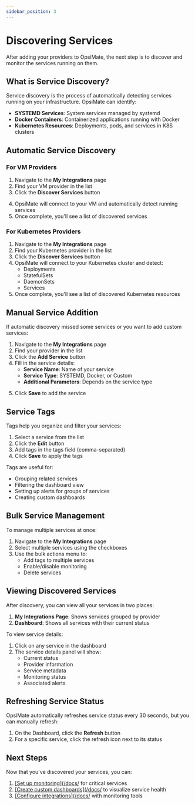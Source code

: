 ```yaml
---
sidebar_position: 3
---
```


# Discovering Services

After adding your providers to OpsiMate, the next step is to discover and monitor the services running on them.

## What is Service Discovery?

Service discovery is the process of automatically detecting services running on your infrastructure. OpsiMate can identify:

- **SYSTEMD Services**: System services managed by systemd
- **Docker Containers**: Containerized applications running with Docker
- **Kubernetes Resources**: Deployments, pods, and services in K8S clusters

## Automatic Service Discovery

### For VM Providers

1. Navigate to the **My Integrations** page
2. Find your VM provider in the list
3. Click the **Discover Services** button

<!-- Image placeholder: Discover services button -->

4. OpsiMate will connect to your VM and automatically detect running services
5. Once complete, you'll see a list of discovered services

### For Kubernetes Providers

1. Navigate to the **My Integrations** page
2. Find your Kubernetes provider in the list
3. Click the **Discover Services** button
4. OpsiMate will connect to your Kubernetes cluster and detect:
   - Deployments
   - StatefulSets
   - DaemonSets
   - Services
5. Once complete, you'll see a list of discovered Kubernetes resources

## Manual Service Addition

If automatic discovery missed some services or you want to add custom services:

1. Navigate to the **My Integrations** page
2. Find your provider in the list
3. Click the **Add Service** button
4. Fill in the service details:
   - **Service Name**: Name of your service
   - **Service Type**: SYSTEMD, Docker, or Custom
   - **Additional Parameters**: Depends on the service type

<!-- Image placeholder: Adding a service manually -->

5. Click **Save** to add the service

## Service Tags

Tags help you organize and filter your services:

1. Select a service from the list
2. Click the **Edit** button
3. Add tags in the tags field (comma-separated)
4. Click **Save** to apply the tags

<!-- Image placeholder: Adding tags to a service -->

Tags are useful for:
- Grouping related services
- Filtering the dashboard view
- Setting up alerts for groups of services
- Creating custom dashboards

## Bulk Service Management

To manage multiple services at once:

1. Navigate to the **My Integrations** page
2. Select multiple services using the checkboxes
3. Use the bulk actions menu to:
   - Add tags to multiple services
   - Enable/disable monitoring
   - Delete services

<!-- Image placeholder: Bulk service management interface -->

## Viewing Discovered Services

After discovery, you can view all your services in two places:

1. **My Integrations Page**: Shows services grouped by provider
2. **Dashboard**: Shows all services with their current status

To view service details:
1. Click on any service in the dashboard
2. The service details panel will show:
   - Current status
   - Provider information
   - Service metadata
   - Monitoring status
   - Associated alerts

## Refreshing Service Status

OpsiMate automatically refreshes service status every 30 seconds, but you can manually refresh:

1. On the Dashboard, click the **Refresh** button
2. For a specific service, click the refresh icon next to its status

## Next Steps

Now that you've discovered your services, you can:

1. [[Set up monitoring](/docs/](/monitoring/setting-up-alerts) for critical services
2. [[Create custom dashboards](/docs/](/dashboards/creating-dashboards) to visualize service health
3. [[Configure integrations](/docs/](/integrations/overview) with monitoring tools
